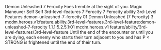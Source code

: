 <ability>
  <name>Demon Unleashed</name>
  <cost>7 Ferocity</cost>
  <flavor>Foes tremble at the sight of you.</flavor>
  <keywords>
    <keyword>Magic</keyword>
  </keywords>
  <type>Maneuver</type>
  <distance>Self</distance>
  <target>Self</target>
  <metadata>
    <class>3rd-level-features</class>
    <cost>7 Ferocity</cost>
    <cost_amount>7</cost_amount>
    <cost_resource>Ferocity</cost_resource>
    <feature_type>ability</feature_type>
    <file_dpath>3rd-Level Features</file_dpath>
    <item_id>demon-unleashed-7-ferocity</item_id>
    <item_index>01</item_index>
    <item_name>Demon Unleashed (7 Ferocity)</item_name>
    <level>3</level>
    <scc>mcdm.heroes.v1:feature.ability.3rd-level-features.3rd-level-feature:demon-unleashed-7-ferocity</scc>
    <scdc>1.1.1:5.2.5.1:01</scdc>
    <source>mcdm.heroes.v1</source>
    <type>feature/ability/3rd-level-features/3rd-level-feature</type>
  </metadata>
  <effects>
    <effect type="mundane">Until the end of the encounter or until you are dying, each enemy who starts their turn adjacent to you and has P &lt; STRONG is frightened until the end of their turn.</effect>
  </effects>
</ability>
